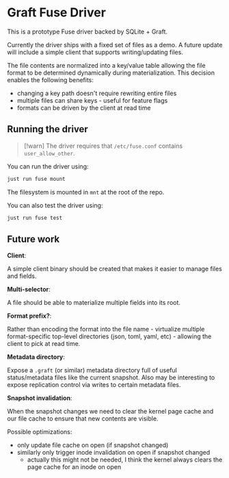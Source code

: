 # Graft Fuse Driver

This is a prototype Fuse driver backed by SQLite + Graft.

Currently the driver ships with a fixed set of files as a demo. A future update will include a simple client that supports writing/updating files.

The file contents are normalized into a key/value table allowing the file format to be determined dynamically during materialization. This decision enables the following benefits:

- changing a key path doesn't require rewriting entire files
- multiple files can share keys - useful for feature flags
- formats can be driven by the client at read time

## Running the driver

> [!warn]
> The driver requires that `/etc/fuse.conf` contains `user_allow_other`.

You can run the driver using:

```bash
just run fuse mount
```

The filesystem is mounted in `mnt` at the root of the repo.

You can also test the driver using:

```bash
just run fuse test
```

## Future work

**Client**:

A simple client binary should be created that makes it easier to manage files and fields.

**Multi-selector**:

A file should be able to materialize multiple fields into its root.

**Format prefix?**:

Rather than encoding the format into the file name - virtualize multiple format-specific top-level directories (json, toml, yaml, etc) - allowing the client to pick at read time.

**Metadata directory**:

Expose a `.graft` (or similar) metadata directory full of useful status/metadata files like the current snapshot. Also may be interesting to expose replication control via writes to certain metadata files.

**Snapshot invalidation**:

When the snapshot changes we need to clear the kernel page cache and our file cache to ensure that new contents are visible.

Possible optimizations:

- only update file cache on open (if snapshot changed)
- similarly only trigger inode invalidation on open if snapshot changed
  - actually this might not be needed, I think the kernel always clears the page cache for an inode on open
